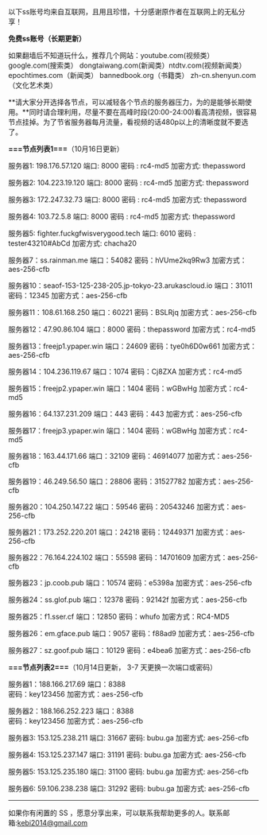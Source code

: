 以下ss账号均来自互联网，且用且珍惜，十分感谢原作者在互联网上的无私分享！

**免费ss账号（长期更新）**

如果翻墙后不知道玩什么，推荐几个网站：youtube.com(视频类）  google.com(搜索类）  dongtaiwang.com(新闻类）ntdtv.com(视频新闻类）
epochtimes.com（新闻类）
bannedbook.org（书籍类）
zh-cn.shenyun.com（文化艺术类）


**请大家分开选择各节点，可以减轻各个节点的服务器压力，为的是能够长期使用。**同时请合理利用，尽量不要在高峰时段(20:00-24:00)看高清视频，很容易节点挂掉。为了节省服务器每月流量，看视频的话480p以上的清晰度就不要选了。

**===节点列表1===**（10月16日更新）

服务器1: 198.176.57.120
端口:  8000
密码 : rc4-md5
加密方式: thepassword

服务器2: 104.223.19.120
端口:  8000
密码 : rc4-md5
加密方式: thepassword

服务器3: 172.247.32.73
端口:  8000
密码 : rc4-md5
加密方式: thepassword

服务器4: 103.72.5.8
端口:  8000
密码 : rc4-md5
加密方式: thepassword

服务器5: fighter.fuckgfwisverygood.tech
端口:  6010
密码 : tester43210#AbCd
加密方式: chacha20

服务器7：ss.rainman.me
端口：54082 
密码：hVUme2kq9Rw3 
加密方式：aes-256-cfb

服务器10：seaof-153-125-238-205.jp-tokyo-23.arukascloud.io
端口：31011
密码：12345
加密方式：aes-256-cfb

服务器11：108.61.168.250
端口：60221
密码：BSLRjq
加密方式：aes-256-cfb

服务器12：47.90.86.104
端口：8000
密码：thepassword
加密方式：rc4-md5  

服务器13：freejp1.ypaper.win
端口：24609
密码：tye0h6D0w661
加密方式：aes-256-cfb

服务器14：104.236.119.67
端口：1074
密码：Cj8ZXA
加密方式：rc4-md5

服务器15：freejp2.ypaper.win
端口：1404
密码：wGBwHg
加密方式：rc4-md5

服务器16：64.137.231.209
端口：443
密码：443
加密方式：aes-256-cfb

服务器17：freejp3.ypaper.win
端口：1404
密码：wGBwHg
加密方式：rc4-md5

服务器18：163.44.171.66
端口：32109
密码：46914077
加密方式：aes-256-cfb

服务器19：46.249.56.50
端口：28806
密码：31527782
加密方式：aes-256-cfb

服务器20：104.250.147.22
端口：59546
密码：20543246
加密方式：aes-256-cfb

服务器21：173.252.220.201
端口：24218
密码：12449371
加密方式：aes-256-cfb

服务器22：76.164.224.102
端口：55598
密码：14701609
加密方式：aes-256-cfb


服务器23：jp.coob.pub
端口：10574
密码：e5398a
加密方式：aes-256-cfb

服务器24：ss.glof.pub
端口：12378
密码：92142f
加密方式：aes-256-cfb

服务器25：f1.sser.cf
端口：12850
密码：whufo
加密方式：RC4-MD5

服务器26：em.gface.pub
端口：9057
密码：f88ad9
加密方式：aes-256-cfb


服务器27：sz.goof.pub
端口：10129
密码：e4bea6
加密方式：aes-256-cfb



**===节点列表2===**（10月14日更新， 3-7 天更换一次端口或密码）

服务器1：188.166.217.69
端口：8388  
密码：key123456
加密方式：aes-256-cfb

服务器2：188.166.252.223
端口：8388  
密码：key123456
加密方式：aes-256-cfb

服务器3: 153.125.238.211
端口: 31667
密码: bubu.ga
加密方式: aes-256-cfb

服务器4: 153.125.237.147
端口: 31191
密码: bubu.ga
加密方式: aes-256-cfb

服务器5: 153.125.235.180
端口: 31100
密码: bubu.ga
加密方式: aes-256-cfb

服务器6: 59.106.238.238
端口: 31292
密码: bubu.ga
加密方式: aes-256-cfb

***

如果你有闲置的 SS ，愿意分享出来，可以联系我帮助更多的人。联系邮箱:kebi2014@gmail.com



